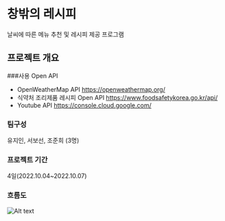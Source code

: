 # 창밖의 레시피
날씨에 따른 메뉴 추천 및 레시피 제공 프로그램
## 프로젝트 개요
###사용 Open API
* OpenWeatherMap API https://openweathermap.org/
* 식약처 조리제품 레시피 Open API https://www.foodsafetykorea.go.kr/api/
* Youtube API https://console.cloud.google.com/
### 팀구성
유지인, 서보선, 조준희 (3명)
### 프로젝트 기간
4일(2022.10.04~2022.10.07)
### 흐름도
![Alt text](/path/to/img.jpg)

